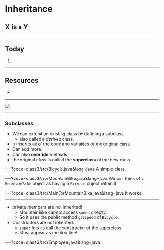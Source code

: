 # Inheritance

## X is a Y


---
## Today
1.


---
## Resources
+ 



---
![](class3/umlExample.png&size=50%)


---
### Subclasses
+ We can extend an existing class by defining a subclass.
  + also called a *derived* class.
+ It inherits all of the code and variables of the original class.
+ Can add more.
+ Can also **override** methods.
+ the original class is called the **superclass** of the new class.


---?code=class3/src/Bicycle.java&lang=java
A simple class.


---?code=class3/src/MountainBike.java&lang=java
We can think of a `MountainBike` object as having a 
`Bicycle` object within it. 


---?code=class3/src/MainForMountainBike.java&lang=java
It works!


---
+ private members are not inherited!
  + MountainBike cannot access `speed` directly.
  + So it uses the public method `getSpeed` of `Bicycle`.
+ Constructors are not inherited.
  + `super` lets us call the constructor of the superclass.
  + Must appear as the first line!


---?code=class3/src/Employee.java&lang=java



